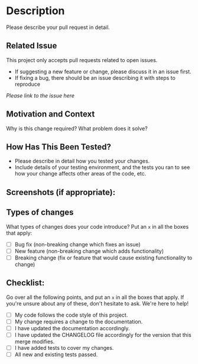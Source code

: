 # Description

Please describe your pull request in detail.

## Related Issue

This project only accepts pull requests related to open issues.

- If suggesting a new feature or change, please discuss it in an issue first.
- If fixing a bug, there should be an issue describing it with steps to reproduce

_Please link to the issue here_

## Motivation and Context

Why is this change required? What problem does it solve?

## How Has This Been Tested?

- Please describe in detail how you tested your changes.
- Include details of your testing environment, and the tests you ran to see how your change affects other areas of the code, etc.

## Screenshots (if appropriate):

## Types of changes

What types of changes does your code introduce? Put an `x` in all the boxes that apply:

- [ ] Bug fix (non-breaking change which fixes an issue)
- [ ] New feature (non-breaking change which adds functionality)
- [ ] Breaking change (fix or feature that would cause existing functionality to change)

## Checklist:

Go over all the following points, and put an `x` in all the boxes that apply. If you're unsure about any of these, don't hesitate to ask. We're here to help!

- [ ] My code follows the code style of this project.
- [ ] My change requires a change to the documentation.
- [ ] I have updated the documentation accordingly.
- [ ] I have updated the CHANGELOG file accordingly for the version that this merge modifies.
- [ ] I have added tests to cover my changes.
- [ ] All new and existing tests passed.
